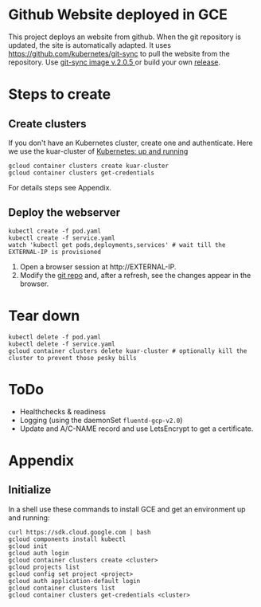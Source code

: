 # Github Website deployed in GCE

This project deploys an website from github. When the git repository is updated, the site is automatically adapted.
It uses https://github.com/kubernetes/git-sync to pull the website from the repository. Use [git-sync image v.2.0.5 ](https://hub.docker.com/r/smartbit/git-sync/) or build your own [release](https://github.com/kubernetes/git-sync/releases).

# Steps to create
## Create clusters
If you don't have an Kubernetes cluster, create one and authenticate. Here we use the kuar-cluster of [Kubernetes: up and running](https://github.com/kubernetes-up-and-running)
```
gcloud container clusters create kuar-cluster
gcloud container clusters get-credentials
```
For details steps see Appendix.

## Deploy the webserver
```
kubectl create -f pod.yaml
kubectl create -f service.yaml
watch 'kubectl get pods,deployments,services' # wait till the EXTERNAL-IP is provisioned
```
1. Open a browser session at http://EXTERNAL-IP.
1. Modify the [git repo](https://github.com/pieterlange/secretlifeofpods.git) and, after a refresh, see the changes appear in the browser.

# Tear down
```
kubectl delete -f pod.yaml
kubectl delete -f service.yaml
gcloud container clusters delete kuar-cluster # optionally kill the cluster to prevent those pesky bills
```

# ToDo
- Healthchecks & readiness
- Logging (using the daemonSet `fluentd-gcp-v2.0`)
- Update and A/C-NAME record and use LetsEncrypt to get a certificate.

# Appendix
## Initialize
In a shell use these commands to install GCE and get an environment up and running:
```
curl https://sdk.cloud.google.com | bash
gcloud components install kubectl
gcloud init
gcloud auth login
gcloud container clusters create <cluster>
gcloud projects list
gcloud config set project <project>
gcloud auth application-default login
gcloud container clusters list
gcloud container clusters get-credentials <cluster>
```
